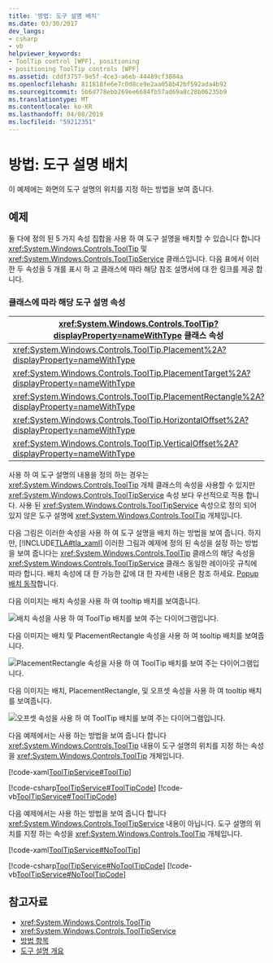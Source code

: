 ```yaml
---
title: '방법: 도구 설명 배치'
ms.date: 03/30/2017
dev_langs:
- csharp
- vb
helpviewer_keywords:
- ToolTip control [WPF], positioning
- positioning ToolTip controls [WPF]
ms.assetid: cddf3757-9e5f-4ce3-a6eb-44489cf3804a
ms.openlocfilehash: 811818fe6e7c0d8ce9e2aa058b42bf592ada4b92
ms.sourcegitcommit: 5b6d778ebb269ee6684fb57ad69a8c28b06235b9
ms.translationtype: MT
ms.contentlocale: ko-KR
ms.lasthandoff: 04/08/2019
ms.locfileid: "59212351"
---
```

# <a name="how-to-position-a-tooltip"></a>방법: 도구 설명 배치
이 예제에는 화면의 도구 설명의 위치를 지정 하는 방법을 보여 줍니다.  
  
## <a name="example"></a>예제  
 둘 다에 정의 된 5 가지 속성 집합을 사용 하 여 도구 설명을 배치할 수 있습니다 합니다 <xref:System.Windows.Controls.ToolTip> 및 <xref:System.Windows.Controls.ToolTipService> 클래스입니다. 다음 표에서 이러한 두 속성을 5 개를 표시 하 고 클래스에 따라 해당 참조 설명서에 대 한 링크를 제공 합니다.  
  
### <a name="corresponding-tooltip-properties-according-to-class"></a>클래스에 따라 해당 도구 설명 속성  
  
|<xref:System.Windows.Controls.ToolTip?displayProperty=nameWithType> 클래스 속성|<xref:System.Windows.Controls.ToolTipService?displayProperty=nameWithType> 클래스 속성|  
|--------------------------------------------------------------------------------------------------------------------------------------------------------------|---------------------------------------------------------------------------------------------------------------------------------------------------------------------|  
|<xref:System.Windows.Controls.ToolTip.Placement%2A?displayProperty=nameWithType>|<xref:System.Windows.Controls.ToolTipService.Placement%2A?displayProperty=nameWithType>|  
|<xref:System.Windows.Controls.ToolTip.PlacementTarget%2A?displayProperty=nameWithType>|<xref:System.Windows.Controls.ToolTipService.PlacementTarget%2A?displayProperty=nameWithType>|  
|<xref:System.Windows.Controls.ToolTip.PlacementRectangle%2A?displayProperty=nameWithType>|<xref:System.Windows.Controls.ToolTipService.PlacementRectangle%2A?displayProperty=nameWithType>|  
|<xref:System.Windows.Controls.ToolTip.HorizontalOffset%2A?displayProperty=nameWithType>|<xref:System.Windows.Controls.ToolTipService.HorizontalOffset%2A?displayProperty=nameWithType>|  
|<xref:System.Windows.Controls.ToolTip.VerticalOffset%2A?displayProperty=nameWithType>|<xref:System.Windows.Controls.ToolTipService.VerticalOffset%2A?displayProperty=nameWithType>|  
  
 사용 하 여 도구 설명의 내용을 정의 하는 경우는 <xref:System.Windows.Controls.ToolTip> 개체 클래스의 속성을 사용할 수 있지만 <xref:System.Windows.Controls.ToolTipService> 속성 보다 우선적으로 적용 합니다. 사용 된 <xref:System.Windows.Controls.ToolTipService> 속성으로 정의 되어 있지 않은 도구 설명에 <xref:System.Windows.Controls.ToolTip> 개체입니다.  
  
 다음 그림은 이러한 속성을 사용 하 여 도구 설명을 배치 하는 방법을 보여 줍니다. 하지만, [!INCLUDE[TLA#tla_xaml](../../../../includes/tlasharptla-xaml-md.md)] 이러한 그림과 예제에 정의 된 속성을 설정 하는 방법을 보여 줍니다는 <xref:System.Windows.Controls.ToolTip> 클래스의 해당 속성을 <xref:System.Windows.Controls.ToolTipService> 클래스 동일한 레이아웃 규칙에 따라 합니다. 배치 속성에 대 한 가능한 값에 대 한 자세한 내용은 참조 하세요. [Popup 배치 동작](popup-placement-behavior.md)합니다.  
 
 다음 이미지는 배치 속성을 사용 하 여 tooltip 배치를 보여줍니다.  
  
 ![배치 속성을 사용 하 여 ToolTip 배치를 보여 주는 다이어그램입니다.](./media/how-to-position-a-tooltip/tooltip-placement-property.png)
 
 다음 이미지는 배치 및 PlacementRectangle 속성을 사용 하 여 tooltip 배치를 보여줍니다.   

 ![PlacementRectangle 속성을 사용 하 여 ToolTip 배치를 보여 주는 다이어그램입니다.](./media/how-to-position-a-tooltip/tooltip-placement-rectangle-property.png)  
 
 다음 이미지는 배치, PlacementRectangle, 및 오프셋 속성을 사용 하 여 tooltip 배치를 보여줍니다.   
  
 ![오프셋 속성을 사용 하 여 ToolTip 배치를 보여 주는 다이어그램입니다.](./media/how-to-position-a-tooltip/tooltip-placement-offset-property.png)

 다음 예제에서는 사용 하는 방법을 보여 줍니다 합니다 <xref:System.Windows.Controls.ToolTip> 내용이 도구 설명의 위치를 지정 하는 속성을 <xref:System.Windows.Controls.ToolTip> 개체입니다.  
  
 [!code-xaml[ToolTipService#ToolTip](~/samples/snippets/csharp/VS_Snippets_Wpf/ToolTipService/CSharp/Pane1.xaml#tooltip)]  
  
 [!code-csharp[ToolTipService#ToolTipCode](~/samples/snippets/csharp/VS_Snippets_Wpf/ToolTipService/CSharp/Pane1.xaml.cs#tooltipcode)]
 [!code-vb[ToolTipService#ToolTipCode](~/samples/snippets/visualbasic/VS_Snippets_Wpf/ToolTipService/visualbasic/pane1.xaml.vb#tooltipcode)]  
  
 다음 예제에서는 사용 하는 방법을 보여 줍니다 합니다 <xref:System.Windows.Controls.ToolTipService> 내용이 아닙니다. 도구 설명의 위치를 지정 하는 속성을 <xref:System.Windows.Controls.ToolTip> 개체입니다.  
  
 [!code-xaml[ToolTipService#NoToolTip](~/samples/snippets/csharp/VS_Snippets_Wpf/ToolTipService/CSharp/Pane1.xaml#notooltip)]  
  
 [!code-csharp[ToolTipService#NoToolTipCode](~/samples/snippets/csharp/VS_Snippets_Wpf/ToolTipService/CSharp/Pane1.xaml.cs#notooltipcode)]
 [!code-vb[ToolTipService#NoToolTipCode](~/samples/snippets/visualbasic/VS_Snippets_Wpf/ToolTipService/visualbasic/pane1.xaml.vb#notooltipcode)]  
  
## <a name="see-also"></a>참고자료

- <xref:System.Windows.Controls.ToolTip>
- <xref:System.Windows.Controls.ToolTipService>
- [방법 항목](tooltip-how-to-topics.md)
- [도구 설명 개요](tooltip-overview.md)
